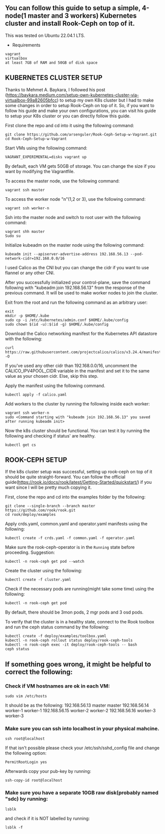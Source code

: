 ## You can follow this guide to setup a simple, 4-node(1 master and 3 workers) Kubernetes cluster and install Rook-Ceph on top of it.

This was tested on Ubuntu 22.04.1 LTS.
* Requirements
```
vagrant
virtualbox
at least 7GB of RAM and 50GB of disk space
```

## KUBERNETES CLUSTER SETUP

Thanks to Mehmet A. Baykara, I followed his post (https://baykara.medium.com/setup-own-kubernetes-cluster-via-virtualbox-99a82605bfcc)
to setup my own K8s cluster but I had to make some changes in order to setup Rook-Ceph on top of it. So, if you want to follow
his guide and make your own configurations, you can visit his guide to setup your K8s cluster or you can directly follow this guide.

First clone the repo and cd into it using the following command:
```
git clone https://github.com/arsenguler/Rook-Ceph-Setup-w-Vagrant.git
cd Rook-Ceph-Setup-w-Vagrant
```
Start VMs using the following command:
``` 
VAGRANT_EXPERIMENTAL=disks vagrant up
```
By default, each VM gets 50GB of storage. You can change the size if you want by modifying the Vagrantfile.

To access the master node, use the following command:
```
vagrant ssh master
```

To access the worker node "n"(1,2 or 3), use the following command:
```
vagrant ssh worker-n
```

Ssh into the master node and switch to root user with the following command:
```
vagrant shh master
Sudo su
```

Initialize kubeadm on the master node using the following command:
```
kubeadm init --apiserver-advertise-address 192.168.56.13 --pod-network-cidr=192.168.0.0/16
```
I used Calico as the CNI but you can change the cidr if you want to use flannel or any other CNI.

After you successfully initialized your control-plane, save the command following with
"kubeadm join 192.168.56.13" from the response of the previous command. It will be used to make
worker nodes to join the cluster.


Exit from the root and run the following command as an arbitrary user:
```
exit
mkdir -p $HOME/.kube
sudo cp -i /etc/kubernetes/admin.conf $HOME/.kube/config
sudo chown $(id -u):$(id -g) $HOME/.kube/config
```

Download the Calico networking manifest for the Kubernetes API datastore with the following:
```
curl https://raw.githubusercontent.com/projectcalico/calico/v3.24.4/manifests/calico.yaml -O
```

If you've used any other cidr than 192.168.0.0/16, uncomment the CALICO_IPV4POOL_CIDR variable 
in the manifest and set it to the same value as your chosen cidr. Else, skip this step.

Apply the manifest using the following command.
```
kubectl apply -f calico.yaml
```

Add workers to the cluster by running the following inside each worker:
```
vagrant ssh worker-n
sudo <Command starting with "kubeadm join 192.168.56.13" you saved after running kubeadm init>
```

Now the k8s cluster should be functional. You can test it by running the following and checking if
status' are healthy.
```
kubectl get cs
```

## ROOK-CEPH SETUP

If the k8s cluster setup was successful, setting up rook-ceph on top of it should be quite straight-forward.
You can follow the official guide(https://rook.io/docs/rook/latest/Getting-Started/quickstart/) if you want
since I will be pretty much copying it.

First, clone the repo and cd into the examples folder by the following:
```
git clone --single-branch --branch master https://github.com/rook/rook.git
cd rook/deploy/examples
```

Apply crds.yaml, common.yaml and operator.yaml manifests using the following:
```
kubectl create -f crds.yaml -f common.yaml -f operator.yaml
```

Make sure the rook-ceph-operator is in the `Running` state before proceeding. Suggestion:
```
kubectl -n rook-ceph get pod --watch
```

Create the cluster using the following:
```
kubectl create -f cluster.yaml
```

Check if the necessary pods are running(might take some time) using the following:
```
kubectl -n rook-ceph get pod
```
By default, there should be 3mon pods, 2 mgr pods and 3 osd pods.

To verify that the cluster is in a healthy state, connect to the Rook toolbox
and run the ceph status command by the following:
```
kubectl create -f deploy/examples/toolbox.yaml
kubectl -n rook-ceph rollout status deploy/rook-ceph-tools
kubectl -n rook-ceph exec -it deploy/rook-ceph-tools -- bash
ceph status
```

## If something goes wrong, it might be helpful to correct the following:

### Check if VM hostnames are ok in each VM:
```
sudo vim /etc/hosts
```
It should be as the following:
192.168.56.13  master master
192.168.56.14  worker-1 worker-1
192.168.56.15  worker-2 worker-2
192.168.56.16  worker-3 worker-3

### Make sure you can ssh into localhost in your physical mahcine.
```
ssh root@localhost
```
If that isn't possible please check your /etc/ssh/sshd_config file and change the 
following option:
```
PermitRootLogin yes
```
Afterwards copy your pub-key by running:
```
ssh-copy-id root@localhost
```

### Make sure you have a separate 10GB raw disk(probably named "sdc) by running:
```
lsblk
```
and check if it is NOT labelled by running:
```
lsblk -f
```
